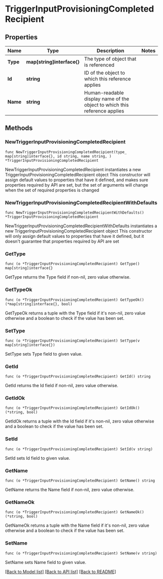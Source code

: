 # TriggerInputProvisioningCompletedRecipient

## Properties

Name | Type | Description | Notes
------------ | ------------- | ------------- | -------------
**Type** | **map[string]interface{}** | The type of object that is referenced | 
**Id** | **string** | ID of the object to which this reference applies | 
**Name** | **string** | Human-readable display name of the object to which this reference applies | 

## Methods

### NewTriggerInputProvisioningCompletedRecipient

`func NewTriggerInputProvisioningCompletedRecipient(type_ map[string]interface{}, id string, name string, ) *TriggerInputProvisioningCompletedRecipient`

NewTriggerInputProvisioningCompletedRecipient instantiates a new TriggerInputProvisioningCompletedRecipient object
This constructor will assign default values to properties that have it defined,
and makes sure properties required by API are set, but the set of arguments
will change when the set of required properties is changed

### NewTriggerInputProvisioningCompletedRecipientWithDefaults

`func NewTriggerInputProvisioningCompletedRecipientWithDefaults() *TriggerInputProvisioningCompletedRecipient`

NewTriggerInputProvisioningCompletedRecipientWithDefaults instantiates a new TriggerInputProvisioningCompletedRecipient object
This constructor will only assign default values to properties that have it defined,
but it doesn't guarantee that properties required by API are set

### GetType

`func (o *TriggerInputProvisioningCompletedRecipient) GetType() map[string]interface{}`

GetType returns the Type field if non-nil, zero value otherwise.

### GetTypeOk

`func (o *TriggerInputProvisioningCompletedRecipient) GetTypeOk() (*map[string]interface{}, bool)`

GetTypeOk returns a tuple with the Type field if it's non-nil, zero value otherwise
and a boolean to check if the value has been set.

### SetType

`func (o *TriggerInputProvisioningCompletedRecipient) SetType(v map[string]interface{})`

SetType sets Type field to given value.


### GetId

`func (o *TriggerInputProvisioningCompletedRecipient) GetId() string`

GetId returns the Id field if non-nil, zero value otherwise.

### GetIdOk

`func (o *TriggerInputProvisioningCompletedRecipient) GetIdOk() (*string, bool)`

GetIdOk returns a tuple with the Id field if it's non-nil, zero value otherwise
and a boolean to check if the value has been set.

### SetId

`func (o *TriggerInputProvisioningCompletedRecipient) SetId(v string)`

SetId sets Id field to given value.


### GetName

`func (o *TriggerInputProvisioningCompletedRecipient) GetName() string`

GetName returns the Name field if non-nil, zero value otherwise.

### GetNameOk

`func (o *TriggerInputProvisioningCompletedRecipient) GetNameOk() (*string, bool)`

GetNameOk returns a tuple with the Name field if it's non-nil, zero value otherwise
and a boolean to check if the value has been set.

### SetName

`func (o *TriggerInputProvisioningCompletedRecipient) SetName(v string)`

SetName sets Name field to given value.



[[Back to Model list]](../README.md#documentation-for-models) [[Back to API list]](../README.md#documentation-for-api-endpoints) [[Back to README]](../README.md)


